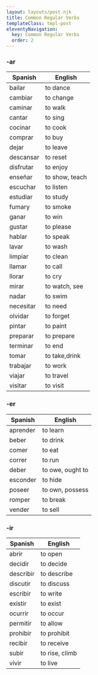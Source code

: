 ```yaml
---
layout: layouts/post.njk
title: Common Regular Verbs
templateClass: tmpl-post
eleventyNavigation:
  key: Common Regular Verbs
  order: 2
---
```


### -ar
| Spanish     | English      |
| ----------- | ------------ |
| bailar  | to dance         |
| cambiar  | to change         |
| caminar  | to walk         |
| cantar  | to sing         |
| cocinar  | to cook         |
| comprar  | to buy         |
| dejar  | to leave         |
| descansar  | to reset         |
| disfrutar  | to enjoy         |
| enseñar  | to show, teach        |
| escuchar  | to listen         |
| estudiar  | to study         |
| fumary  | to smoke         |
| ganar  | to win         |
| gustar  | to please         |
| hablar  | to speak         |
| lavar  | to wash         |
| limpiar  | to clean         |
| llamar  | to call         |
| llorar  | to cry         |
| mirar  | to watch, see         |
| nadar  | to swim         |
| necesitar  | to need         |
| olvidar  | to forget         |
| pintar  | to paint         |
| preparar  | to prepare         |
| terminar  | to end         |
| tomar  | to take,drink         |
| trabajar  | to work         |
| viajar  | to travel         |
| visitar  | to visit         |

### -er
| Spanish     | English      |
| ----------- | ------------ |
| aprender  | to learn         |
| beber  | to drink         |
| comer  | to eat         |
| correr  | to run         |
| deber  | to owe, ought to         |
| esconder  | to hide         |
| poseer  | to own, possess         |
| romper  | to break         |
| vender  | to sell |

### -ir

| Spanish     | English      |
| ----------- | ------------ |
| abrir  | to open |
| decidir  | to decide |
| describir  | to describe |
| discutir  | to discuss |
| escribir  | to write |
| existir  | to exist |
| ocurrir  | to occur |
| permitir  | to allow |
| prohibir  | to prohibit |
| recibir  | to receive |
| subir  | to rise, climb |
| vivir  | to live |

